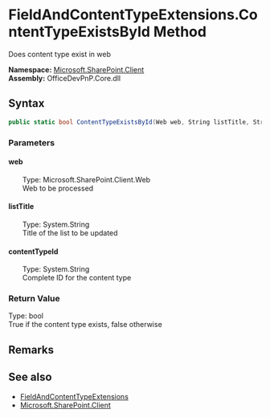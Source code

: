 # FieldAndContentTypeExtensions.ContentTypeExistsById Method  
 Does content type exist in web   

**Namespace:** [Microsoft.SharePoint.Client](Microsoft.SharePoint.Client.md)  
**Assembly:** OfficeDevPnP.Core.dll  
## Syntax
```C#
public static bool ContentTypeExistsById(Web web, String listTitle, String contentTypeId)
```
### Parameters
#### web  
&emsp;&emsp;Type: Microsoft.SharePoint.Client.Web  
&emsp;&emsp;Web to be processed  

  

#### listTitle  
&emsp;&emsp;Type: System.String  
&emsp;&emsp;Title of the list to be updated  

  

#### contentTypeId  
&emsp;&emsp;Type: System.String  
&emsp;&emsp;Complete ID for the content type  

  

### Return Value
Type: bool  
True if the content type exists, false otherwise  


## Remarks
  
## See also
- [FieldAndContentTypeExtensions](Microsoft.SharePoint.Client.FieldAndContentTypeExtensions.md) 
- [Microsoft.SharePoint.Client](Microsoft.SharePoint.Client.md) 

